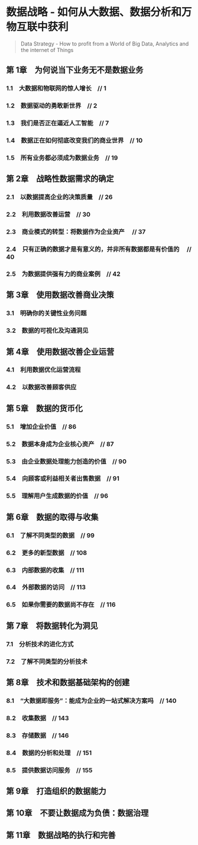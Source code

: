 # 数据战略 - 如何从大数据、数据分析和万物互联中获利
> Data Strategy - How to profit from a World of Big Data, Analytics and the internet of Things

## 第 1章　为何说当下业务无不是数据业务
### 1.1　大数据和物联网的惊人增长　// 1
### 1.2　数据驱动的勇敢新世界　// 2
### 1.3　我们是否正在逼近人工智能　// 7
### 1.4　数据正在如何彻底改变我们的商业世界　// 10
### 1.5　所有业务都必须成为数据业务　// 19

## 第 2章　战略性数据需求的确定
### 2.1　以数据提高企业的决策质量　// 26
### 2.2　利用数据改善运营　// 30
### 2.3　商业模式的转型：将数据作为企业资产　 // 37
### 2.4　只有正确的数据才是有意义的，并非所有数据都是有价值的　 // 40
### 2.5　为数据提供强有力的商业案例　// 42

## 第 3章　使用数据改善商业决策
### 3.1　明确你的关键性业务问题
### 3.2　数据的可视化及沟通洞见

## 第 4章　使用数据改善企业运营　
### 4.1　利用数据优化运营流程　
### 4.2　以数据改善顾客供应

## 第 5章　数据的货币化
### 5.1　增加企业价值　// 86
### 5.2　数据本身成为企业核心资产　// 87
### 5.3　由企业数据处理能力创造的价值　// 90
### 5.4　向顾客或利益相关者出售数据　// 91
### 5.5　理解用户生成数据的价值　// 96

## 第 6章　数据的取得与收集
### 6.1　了解不同类型的数据　// 99
### 6.2　更多的新型数据　// 108
### 6.3　内部数据的收集　// 111
### 6.4　外部数据的访问　// 113
### 6.5　如果你需要的数据尚不存在　// 116

## 第 7章　将数据转化为洞见
### 7.1　分析技术的进化方式
### 7.2　了解不同类型的分析技术

## 第 8章　技术和数据基础架构的创建
### 8.1　“大数据即服务”：能成为企业的一站式解决方案吗　// 140
### 8.2　收集数据　// 143
### 8.3　存储数据　// 146
### 8.4　数据的分析和处理　// 151
### 8.5　提供数据访问服务　// 155

## 第 9章　打造组织的数据能力
## 第 10章　不要让数据成为负债：数据治理
## 第 11章　数据战略的执行和完善
